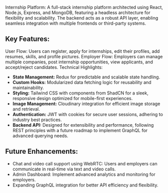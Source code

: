 Internship Platform: A full-stack internship platform architected using React, Node.js, Express, and MongoDB, featuring a headless architecture for flexibility and scalability. The backend acts as a robust API layer, enabling seamless integration with multiple frontends or third-party systems.

## Key Features:

User Flow: Users can register, apply for internships, edit their profiles, add resumes, skills, and profile pictures.
Employer Flow: Employers can manage multiple companies, post internship opportunities, view applicants, and accept/reject candidates.
Technical Highlights:

- **State Management:** Redux for predictable and scalable state handling.
- **Custom Hooks:** Modularized data fetching logic for reusability and maintainability.
- **Styling:** Tailwind CSS with components from ShadCN for a sleek, responsive design optimized for mobile-first experiences.
- **Image Management:** Cloudinary integration for efficient image storage and retrieval.
- **Authentication:** JWT with cookies for secure user sessions, adhering to industry best practices.
- **Backend API:** Designed for extensibility and performance, following REST principles with a future roadmap to implement GraphQL for advanced querying needs.

## Future Enhancements:
- Chat and video call support using WebRTC: Users and employers can communicate in real-time via text and video calls.
- Admin Dashboard: Implement advanced analytics and monitoring for employers.
- Expanding GraphQL integration for better API efficiency and flexibility.
